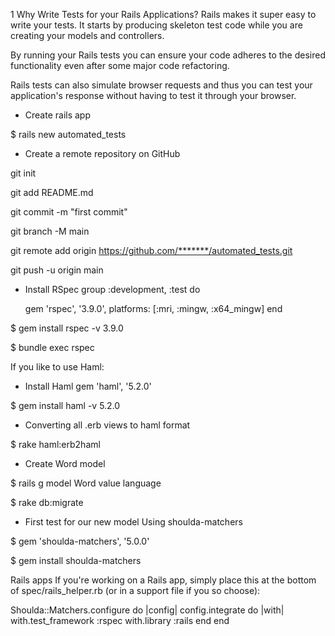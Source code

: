 1 Why Write Tests for your Rails Applications?
Rails makes it super easy to write your tests. It starts by producing skeleton test code while you are creating your models and controllers.

By running your Rails tests you can ensure your code adheres to the desired functionality even after some major code refactoring.

Rails tests can also simulate browser requests and thus you can test your application's response without having to test it through your browser.


+ Create rails app

$ rails new automated_tests

+  Create a remote repository on GitHub

git init

git add README.md

git commit -m "first commit"

git branch -M main

git remote add origin https://github.com/*******/automated_tests.git

git push -u origin main

+ Install RSpec
group :development, :test do

  gem 'rspec', '3.9.0', platforms: [:mri, :mingw, :x64_mingw]
end

$ gem install rspec -v 3.9.0


$ bundle exec rspec

If you like to use Haml:

+ Install Haml
gem 'haml', '5.2.0'

$ gem install haml -v 5.2.0

+ Converting all .erb views to haml format

$ rake haml:erb2haml

+ Create Word model

$ rails g model Word value language

$ rake db:migrate

+ First test for our new model Using shoulda-matchers

$ gem 'shoulda-matchers', '5.0.0'

$ gem install shoulda-matchers

Rails apps
If you're working on a Rails app, simply place this at the bottom of spec/rails_helper.rb (or in a support file if you so choose):

Shoulda::Matchers.configure do |config|
  config.integrate do |with|
    with.test_framework :rspec
    with.library :rails
  end
end
